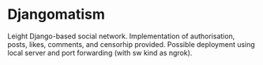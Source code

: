 # Djangomatism

Leight Django-based social network.
Implementation of authorisation, posts, likes, comments, and censorhip provided.
Possible deployment using local server and port forwarding (with sw kind as ngrok).
